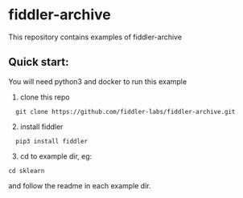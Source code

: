# fiddler-archive
This repository contains examples of fiddler-archive

## Quick start:

You will need python3 and docker to run this example

1. clone this repo
```
  git clone https://github.com/fiddler-labs/fiddler-archive.git
```
2. install fiddler
```
  pip3 install fiddler
```

3. cd to example dir, eg:
```
cd sklearn
```

and follow the readme in each example dir.

